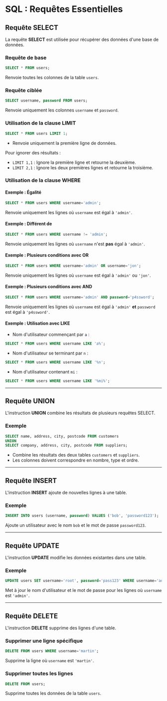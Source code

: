 
# SQL : Requêtes Essentielles

## Requête SELECT
La requête **SELECT** est utilisée pour récupérer des données d'une base de données.

### Requête de base
```sql
SELECT * FROM users;
```
Renvoie toutes les colonnes de la table `users`.

### Requête ciblée
```sql
SELECT username, password FROM users;
```
Renvoie uniquement les colonnes `username` et `password`.

### Utilisation de la clause LIMIT
```sql
SELECT * FROM users LIMIT 1;
```
- Renvoie uniquement la première ligne de données.

Pour ignorer des résultats :
- `LIMIT 1,1` : Ignore la première ligne et retourne la deuxième.
- `LIMIT 2,1` : Ignore les deux premières lignes et retourne la troisième.

### Utilisation de la clause WHERE

#### Exemple : Égalité
```sql
SELECT * FROM users WHERE username='admin';
```
Renvoie uniquement les lignes où `username` est égal à `'admin'`.

#### Exemple : Différent de
```sql
SELECT * FROM users WHERE username != 'admin';
```
Renvoie uniquement les lignes où `username` n'est **pas** égal à `'admin'`.

#### Exemple : Plusieurs conditions avec OR
```sql
SELECT * FROM users WHERE username='admin' OR username='jon';
```
Renvoie uniquement les lignes où `username` est égal à `'admin'` ou `'jon'`.

#### Exemple : Plusieurs conditions avec AND
```sql
SELECT * FROM users WHERE username='admin' AND password='p4ssword';
```
Renvoie uniquement les lignes où `username` est égal à `'admin'` **et** `password` est égal à `'p4ssword'`.

#### Exemple : Utilisation avec LIKE
- Nom d'utilisateur commençant par `a` :
```sql
SELECT * FROM users WHERE username LIKE 'a%';
```
- Nom d'utilisateur se terminant par `n` :
```sql
SELECT * FROM users WHERE username LIKE '%n';
```
- Nom d'utilisateur contenant `mi` :
```sql
SELECT * FROM users WHERE username LIKE '%mi%';
```

---

## Requête UNION
L'instruction **UNION** combine les résultats de plusieurs requêtes SELECT.

### Exemple
```sql
SELECT name, address, city, postcode FROM customers
UNION
SELECT company, address, city, postcode FROM suppliers;
```
- Combine les résultats des deux tables `customers` et `suppliers`.
- Les colonnes doivent correspondre en nombre, type et ordre.

---

## Requête INSERT
L'instruction **INSERT** ajoute de nouvelles lignes à une table.

### Exemple
```sql
INSERT INTO users (username, password) VALUES ('bob', 'password123');
```
Ajoute un utilisateur avec le nom `bob` et le mot de passe `password123`.

---

## Requête UPDATE
L'instruction **UPDATE** modifie les données existantes dans une table.

### Exemple
```sql
UPDATE users SET username='root', password='pass123' WHERE username='admin';
```
Met à jour le nom d'utilisateur et le mot de passe pour les lignes où `username` est `'admin'`.

---

## Requête DELETE
L'instruction **DELETE** supprime des lignes d'une table.

### Supprimer une ligne spécifique
```sql
DELETE FROM users WHERE username='martin';
```
Supprime la ligne où `username` est `'martin'`.

### Supprimer toutes les lignes
```sql
DELETE FROM users;
```
Supprime toutes les données de la table `users`.
